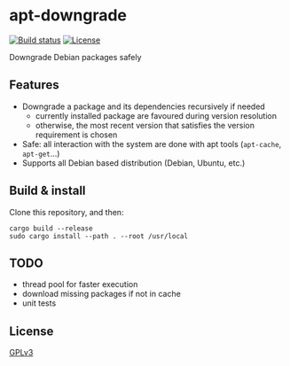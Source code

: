 apt-downgrade
=============

[![Build status](https://img.shields.io/travis/desbma/apt-downgrade/master.svg?style=flat)](https://travis-ci.org/desbma/apt-downgrade)
[![License](https://img.shields.io/github/license/desbma/apt-downgrade.svg?style=flat)](https://github.com/desbma/apt-downgrade/blob/master/LICENSE)

Downgrade Debian packages safely


## Features

* Downgrade a package and its dependencies recursively if needed
  - currently installed package are favoured during version resolution
  - otherwise, the most recent version that satisfies the version requirement is chosen
* Safe: all interaction with the system are done with apt tools (`apt-cache`, `apt-get`...)
* Supports all Debian based distribution (Debian, Ubuntu, etc.)


## Build & install

Clone this repository, and then:

```
cargo build --release
sudo cargo install --path . --root /usr/local
```


## TODO

* thread pool for faster execution
* download missing packages if not in cache
* unit tests


## License

[GPLv3](https://www.gnu.org/licenses/gpl-3.0-standalone.html)

